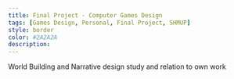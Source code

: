 ```yaml
---
title: Final Project - Computer Games Design
tags: [Games Design, Personal, Final Project, SHMUP]
style: border
color: #2A2A2A
description: 
---
```


World Building and Narrative design study and relation to own work